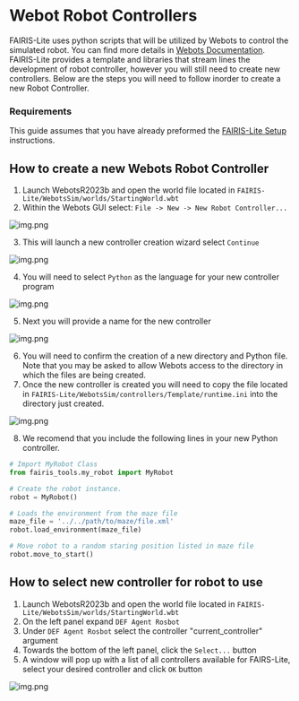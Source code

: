 # Webot Robot Controllers
FAIRIS-Lite uses python scripts that will be utilized by Webots to control the simulated robot. You can find more 
details in [Webots Documentation](https://cyberbotics.com/doc/guide/controller-programming?tab-language=python). 
FAIRIS-Lite provides a template and libraries that stream lines the development of robot controller, however you 
will still need to create new controllers. Below are the steps you will need to follow inorder to create a new Robot 
Controller.

### Requirements
This guide assumes that you have already preformed the [FAIRIS-Lite Setup](../../README.md) instructions.

## How to create a new Webots Robot Controller
1. Launch WebotsR2023b and open the world file located in ```FAIRIS-Lite/WebotsSim/worlds/StartingWorld.wbt```
2. Within the Webots GUI select: ```File -> New -> New Robot Controller...```

![img.png](../../docs/figs/newcontr1.png)

3. This will launch a new controller creation wizard select ```Continue```

![img.png](../../docs/figs/contrwiz.png)

4. You will need to select ```Python``` as the language for your new controller program

![img.png](../../docs/figs/wizlang.png)

5. Next you will provide a name for the new controller

![img.png](../../docs/figs/contrname.png)

6. You will need to confirm the creation of a new directory and Python file. Note that you may be asked to allow 
   Webots access to the directory in which the files are being created.
7. Once the new controller is created you will need to copy the file located in 
   ```FAIRIS-Lite/WebotsSim/controllers/Template/runtime.ini``` into the directory just created.

![img.png](../../docs/figs/runtime.png)

8. We recomend that you include the following lines in your new Python controller.

```python
# Import MyRobot Class
from fairis_tools.my_robot import MyRobot

# Create the robot instance.
robot = MyRobot()

# Loads the environment from the maze file
maze_file = '../../path/to/maze/file.xml'
robot.load_environment(maze_file)

# Move robot to a random staring position listed in maze file
robot.move_to_start()
```

## How to select new controller for robot to use
1. Launch WebotsR2023b and open the world file located in ```FAIRIS-Lite/WebotsSim/worlds/StartingWorld.wbt```
2. On the left panel expand ```DEF Agent Rosbot```
3. Under ```DEF Agent Rosbot``` select the controller "current_controller" argument
4. Towards the bottom of the left panel, click the ```Select...``` button
5. A window will pop up with a list of all controllers available for FAIRS-Lite, select your desired controller and 
   click ```OK``` button

![img.png](../../docs/figs/contrselection.png)

